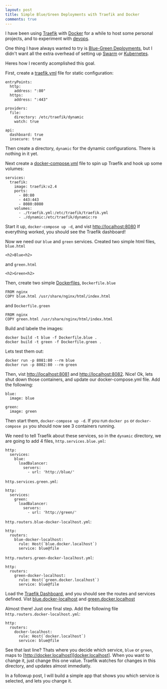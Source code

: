 ```yaml
---
layout: post
title: Simple Blue/Green Deployments with Traefik and Docker
comments: true
---
```


I have been using [Traefik][traefik] with [Docker][docker] for a while
to host some personal projects, and to experiment with [devops][devops].

One thing I have always wanted to try is [Blue-Green Deployments][blue-green-deployments],
but I didn't want all the extra overhead of setting up [Swarm][swarm] or [Kubernetes][kubernetes].

Heres how I recently acomplished this goal.

First, create a [traefik.yml][traefik.yml] file for static configuration:

    entryPoints:
      http:
        address: ":80"
      https:
        address: ":443"

    providers:
      file:
        directory: /etc/traefik/dynamic
        watch: true

    api:
      dashboard: true
      insecure: true

Then create a directory, `dynamic` for the dynamic configurations. There is nothing in it yet.

Next create a [docker-compose.yml][docker-compose.yml] file to spin up Traefik and hook up
some volumes:

    services:
      traefik:
        image: traefik:v2.4
        ports:
          - 80:80
          - 443:443
          - 8080:8080
        volumes:
          - ./traefik.yml:/etc/traefik/traefik.yml
          - ./dynamic:/etc/traefik/dynamic:ro

Start it up, `docker-compose up -d`, and vist [http://localhost:8080][localhost]
If everything worked, you should see the Traefik dashboard!

Now we need our `blue` and `green` services.  Created two simple html files, `blue.html`

    <h2>Blue<h2>

and `green.html`

    <h2>Green<h2>

Then, create two simple [Dockerfiles][dockerfile], `Dockerfile.blue`

    FROM nginx
    COPY blue.html /usr/share/nginx/html/index.html

and `Dockerfile.green`

    FROM nginx
    COPY green.html /usr/share/nginx/html/index.html

Build and labele the images:

    docker build -t blue -f Dockerfile.blue .
    docker build -t green -f Dockerfile.green .

Lets test them out:

    docker run -p 8081:80 --rm blue
    docker run -p 8082:80 --rm green

Then, vist [http://localhost:8081][blue.localhost] and [http://localhost:8082][green.localhost].
Nice! Ok, lets shut down those containers, and update our docker-compose.yml file.
Add the following:

    blue:
      image: blue

    green:
      image: green

Then start them, `docker-compose up -d`. If you run `docker ps` or `docker-compose ps`
you should now see 3 containers running.

We need to tell Traefik about these services, so in the `dynamic` directory, we are going to add 4 files,
`http.services.blue.yml`:

    http:
      services:
        blue:
          loadBalancer:
            servers:
              - url: 'http://blue/'

`http.services.green.yml`:

    http:
      services:
        green:
          loadBalancer:
            servers:
              - url: 'http://green/'

`http.routers.blue-docker-localhost.yml`:

    http:
      routers:
        blue-docker-localhost:
          rule: Host(`blue.docker.localhost`)
          service: blue@file

`http.routers.green-docker-localhost.yml`:

    http:
      routers:
        green-docker-localhost:
          rule: Host(`green.docker.localhost`)
          service: blue@file

Load the [Traefik Dashboard][dashboard], and you should see the routes and services defined.
Vist [blue.docker-localhost][blue.docker.localhost] and [green.docker.localhost][green.docker.localhost]

Almost there! Just one final step. Add the following file
`http.routers.docker-localhost.yml`:

    http:
      routers:
        docker-localhost:
          rule: Host(`docker.localhost`)
          service: blue@file

See that last line? Thats where you decide which service, `blue` or `green`, maps to
[http://docker.localhost][docker.localhost].
When you want to change it, just change this one value. Traefik watches for changes in this directory, and updates
almost immediatly.

In a followup post, I will build a simple app that shows you which service is selected, and lets you change it.

[traefik]: https://traefik.io/traefik/
[docker]: https://www.docker.com/products/docker-desktop
[devops]: https://en.wikipedia.org/wiki/DevOps
[blue-green-deployments]: https://martinfowler.com/bliki/BlueGreenDeployment.html
[swarm]: https://docs.docker.com/engine/swarm/
[kubernetes]: https://kubernetes.io/
[traefik.yml]: https://doc.traefik.io/traefik/getting-started/configuration-overview/
[docker-compose.yml]: https://docs.docker.com/compose/compose-file/
[localhost]: http://localhost:8080
[dockerfile]: https://docs.docker.com/engine/reference/builder/
[blue.localhost]: http://localhost:8081
[green.localhost]: http://localhost:8081
[dashboard]: http://localhost:8080/dashboard/#/
[blue.docker.localhost]: http://blue.docker.localhost
[green.docker.localhost]: http://green.docker.localhost
[docker.localhost]: http://docker.localhost
